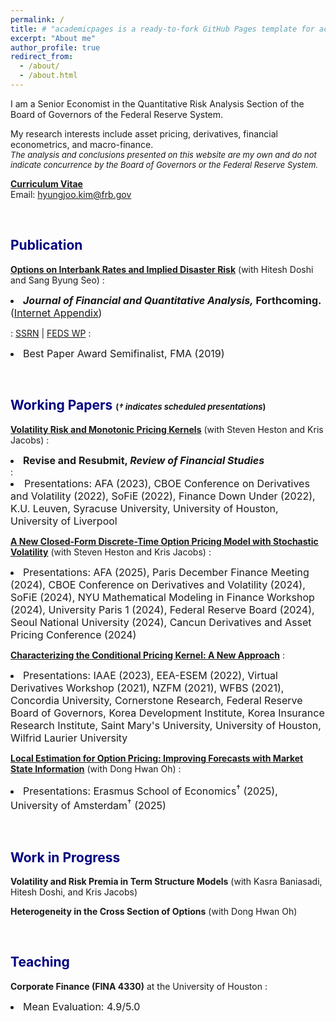 ```yaml
---
permalink: /
title: # "academicpages is a ready-to-fork GitHub Pages template for academic personal websites"
excerpt: "About me"
author_profile: true
redirect_from: 
  - /about/
  - /about.html
---
```


I am a Senior Economist in the Quantitative Risk Analysis Section of the Board of Governors of the Federal Reserve System.

<p>
My research interests include asset pricing, derivatives, financial econometrics, and macro-finance. <br/>
<font size="-1px"><i>The analysis and conclusions presented on this website are my own and do not indicate concurrence by the Board of Governors or the Federal Reserve System.</i></font>
</p>

<!-- <p style="font-size:$type-size-6;"><i>The analysis and conclusions presented on this website are my own and do not indicate concurrence by the Board of Governors or the Federal Reserve System.</i></p> -->


**[<font>Curriculum Vitae</font>](http://hyungjookim90.github.io/files/cv_kim_Oct2025.pdf)** <br/>
Email: <a href = "mailto: hyungjoo.kim@frb.gov">hyungjoo.kim@frb.gov</a>  <br/> 

<!-- #### [<font size="+0.5px">Curriculum Vitae</font>](http://hyungjookim90.github.io/files/cv_kim_Oct2025.pdf) -->


<br/>

## <font color="navy">Publication</font>

**[Options on Interbank Rates and Implied Disaster Risk](https://doi.org/10.1017/S0022109025101889)** (with Hitesh Doshi and Sang Byung Seo)
: <font size="+0.5px"><li><b><i>Journal of Financial and Quantitative Analysis,</i> Forthcoming.</b> (<a href="http://hyungjookim90.github.io/files/DKS_Internet_Appendix.pdf" target="_blank">Internet Appendix</a>)</li></font>
<!-- : <font size="+0.5px"><li>[SSRN](https://papers.ssrn.com/sol3/papers.cfm?abstract_id=3469087) | [FEDS WP](https://www.federalreserve.gov/econres/feds/options-on-interbank-rates-and-implied-disaster-risk.htm)</li></font> -->
: [SSRN](https://papers.ssrn.com/sol3/papers.cfm?abstract_id=3469087) | [FEDS WP](https://www.federalreserve.gov/econres/feds/options-on-interbank-rates-and-implied-disaster-risk.htm)
: <font size="+0.5px"><li>Best Paper Award Semifinalist, FMA (2019)</li></font>


<br/>

## <font color="navy">Working Papers</font> <font size="-1px">(<i>$\dagger$ indicates scheduled presentations</i>)</font>

**[Volatility Risk and Monotonic Pricing Kernels](https://papers.ssrn.com/sol3/papers.cfm?abstract_id=3997905)**  (with Steven Heston and Kris Jacobs)
: <font size="+0.5px"><li><b>Revise and Resubmit, <i>Review of Financial Studies</i></b></li></font>
: <font size="+0.5px"><li>Presentations: AFA (2023), CBOE Conference on Derivatives and Volatility (2022), SoFiE (2022), Finance Down Under (2022), K.U. Leuven, Syracuse University, University of Houston, University of Liverpool </li></font>

**[A New Closed-Form Discrete-Time Option Pricing Model with Stochastic Volatility](https://papers.ssrn.com/sol3/papers.cfm?abstract_id=4607397)**  (with Steven Heston and Kris Jacobs)
: <font size="+0.5px"><li>Presentations: AFA (2025), Paris December Finance Meeting (2024), CBOE Conference on Derivatives and Volatility (2024), SoFiE (2024), NYU Mathematical Modeling in Finance Workshop (2024), University Paris 1 (2024), Federal Reserve Board (2024), Seoul National University (2024), Cancun Derivatives and Asset Pricing Conference (2024) </li></font>

**[Characterizing the Conditional Pricing Kernel: A New Approach](https://papers.ssrn.com/sol3/papers.cfm?abstract_id=4605072)**
: <font size="+0.5px"><li>Presentations: IAAE (2023), EEA-ESEM (2022), Virtual Derivatives Workshop (2021), NZFM (2021), WFBS (2021), Concordia University, Cornerstone Research, Federal Reserve Board of Governors, Korea Development Institute, Korea Insurance Research Institute, Saint Mary's University, University of Houston, Wilfrid Laurier University</li></font>

**[Local Estimation for Option Pricing: Improving Forecasts with Market State Information](https://papers.ssrn.com/sol3/papers.cfm?abstract_id=5378968)**  (with Dong Hwan Oh)
: <font size="+0.5px"><li>Presentations: Erasmus School of Economics$^\dagger$ (2025), University of Amsterdam$^\dagger$ (2025) </li></font>

<br/>


## <font color="navy">Work in Progress</font>

**Volatility and Risk Premia in Term Structure Models** (with Kasra Baniasadi, Hitesh Doshi, and Kris Jacobs) 

**Heterogeneity in the Cross Section of Options** (with Dong Hwan Oh) 

<br/>


## <font color="navy">Teaching</font>
**Corporate Finance (FINA 4330)**  at the University of Houston
: <font size="+0.5px"><li>Mean Evaluation: 4.9/5.0</li></font>
